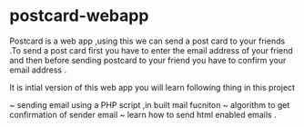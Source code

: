 # postcard-webapp

Postcard is a web app ,using this we can send a post card to your friends .To send a post card first you have to enter the email address of your friend and then before sending postcard to your friend you have to confirm your email address .

It is intial version of this web app 
you will learn following thing in this project 

 ~ sending email using a PHP script ,in built mail fucniton 
 ~ algorithm to get confirmation of sender email 
 ~ learn how to send html enabled emails .
